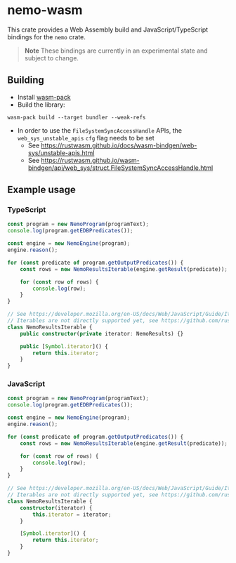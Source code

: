 # nemo-wasm

This crate provides a Web Assembly build and JavaScript/TypeScript bindings for the `nemo` crate.

> **Note**
> These bindings are currently in an experimental state and subject to change.

## Building

-   Install [wasm-pack](https://rustwasm.github.io/wasm-pack/book/prerequisites/index.html)
-   Build the library:

```
wasm-pack build --target bundler --weak-refs
```

-   In order to use the `FileSystemSyncAccessHandle` APIs, the `web_sys_unstable_apis` `cfg` flag needs to be set
    -   See https://rustwasm.github.io/docs/wasm-bindgen/web-sys/unstable-apis.html
    -   See https://rustwasm.github.io/wasm-bindgen/api/web_sys/struct.FileSystemSyncAccessHandle.html

## Example usage

### TypeScript

```typescript
const program = new NemoProgram(programText);
console.log(program.getEDBPredicates());

const engine = new NemoEngine(program);
engine.reason();

for (const predicate of program.getOutputPredicates()) {
    const rows = new NemoResultsIterable(engine.getResult(predicate));

    for (const row of rows) {
        console.log(row);
    }
}

// See https://developer.mozilla.org/en-US/docs/Web/JavaScript/Guide/Iterators_and_Generators
// Iterables are not directly supported yet, see https://github.com/rustwasm/wasm-bindgen/issues/1478
class NemoResultsIterable {
    public constructor(private iterator: NemoResults) {}

    public [Symbol.iterator]() {
        return this.iterator;
    }
}
```

### JavaScript

```typescript
const program = new NemoProgram(programText);
console.log(program.getEDBPredicates());

const engine = new NemoEngine(program);
engine.reason();

for (const predicate of program.getOutputPredicates()) {
    const rows = new NemoResultsIterable(engine.getResult(predicate));

    for (const row of rows) {
        console.log(row);
    }
}

// See https://developer.mozilla.org/en-US/docs/Web/JavaScript/Guide/Iterators_and_Generators
// Iterables are not directly supported yet, see https://github.com/rustwasm/wasm-bindgen/issues/1478
class NemoResultsIterable {
    constructor(iterator) {
        this.iterator = iterator;
    }

    [Symbol.iterator]() {
        return this.iterator;
    }
}
```
